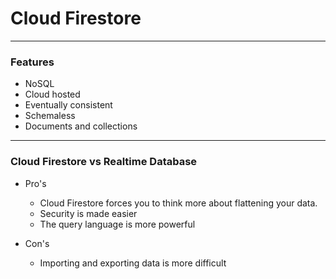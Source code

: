 # Cloud Firestore
---

### Features
- NoSQL
- Cloud hosted
- Eventually consistent
- Schemaless
- Documents and collections

---
### Cloud Firestore vs Realtime Database
- Pro's
    - Cloud Firestore forces you to think more about flattening your data.
    - Security is made easier
    - The query language is more powerful

- Con's
    - Importing and exporting data is more difficult 